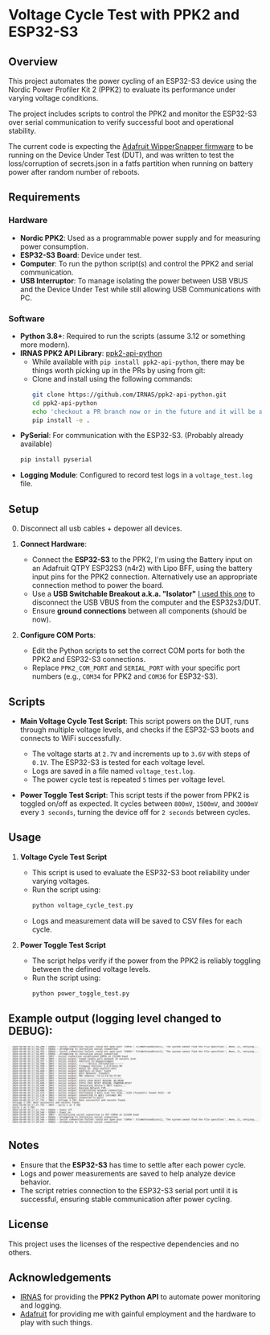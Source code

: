 # Voltage Cycle Test with PPK2 and ESP32-S3

## Overview
This project automates the power cycling of an ESP32-S3 device using the Nordic Power Profiler Kit 2 (PPK2) to evaluate its performance under varying voltage conditions. 

The project includes scripts to control the PPK2 and monitor the ESP32-S3 over serial communication to verify successful boot and operational stability. 

The current code is expecting the [Adafruit WipperSnapper firmware](https://github.com/adafruit/adafruit_Wippersnapper_arduino/) to be running on the Device Under Test (DUT), and was written to test the loss/corruption of secrets.json in a fatfs partition when running on battery power after random number of reboots.

## Requirements

### Hardware
- **Nordic PPK2**: Used as a programmable power supply and for measuring power consumption.
- **ESP32-S3 Board**: Device under test.
- **Computer**: To run the python script(s) and control the PPK2 and serial communication.
- **USB Interruptor**: To manage isolating the power between USB VBUS and the Device Under Test while still allowing USB Communications with PC.

### Software
- **Python 3.8+**: Required to run the scripts (assume 3.12 or something more modern).
- **IRNAS PPK2 API Library**: [ppk2-api-python](https://github.com/IRNAS/ppk2-api-python) 
  - While available with `pip install ppk2-api-python`, there may be things worth picking up in the PRs by using from git:
  - Clone and install using the following commands:
    ```bash
    git clone https://github.com/IRNAS/ppk2-api-python.git
    cd ppk2-api-python
    echo 'checkout a PR branch now or in the future and it will be available immediately'
    pip install -e .
    ```
- **PySerial**: For communication with the ESP32-S3. (Probably already available)
  ```bash
  pip install pyserial
  ```
- **Logging Module**: Configured to record test logs in a `voltage_test.log` file.

## Setup
0. Disconnect all usb cables + depower all devices.
1. **Connect Hardware**:
   - Connect the **ESP32-S3** to the PPK2, I'm using the Battery input on an Adafruit QTPY ESP32S3 (n4r2) with Lipo BFF, using the battery input pins for the PPK2 connection. Alternatively use an appropriate connection method to power the board.
   - Use a **USB Switchable Breakout a.k.a. "Isolator"** [I used this one](https://www.adafruit.com/product/5972) to disconnect the USB VBUS from the computer and the ESP32s3/DUT.
   - Ensure **ground connections** between all components (should be now).

2. **Configure COM Ports**:
   - Edit the Python scripts to set the correct COM ports for both the PPK2 and ESP32-S3 connections.
   - Replace `PPK2_COM_PORT` and `SERIAL_PORT` with your specific port numbers (e.g., `COM34` for PPK2 and `COM36` for ESP32-S3).

## Scripts
- **Main Voltage Cycle Test Script**: This script powers on the DUT, runs through multiple voltage levels, and checks if the ESP32-S3 boots and connects to WiFi successfully.
  - The voltage starts at `2.7V` and increments up to `3.6V` with steps of `0.1V`. The ESP32-S3 is tested for each voltage level.
  - Logs are saved in a file named `voltage_test.log`.
  - The power cycle test is repeated `5` times per voltage level.
  
- **Power Toggle Test Script**: This script tests if the power from PPK2 is toggled on/off as expected. It cycles between `800mV`, `1500mV`, and `3000mV` every `3 seconds`, turning the device off for `2 seconds` between cycles.

## Usage
1. **Voltage Cycle Test Script**
   - This script is used to evaluate the ESP32-S3 boot reliability under varying voltages.
   - Run the script using:
     ```bash
     python voltage_cycle_test.py
     ```
   - Logs and measurement data will be saved to CSV files for each cycle.

2. **Power Toggle Test Script**
   - The script helps verify if the power from the PPK2 is reliably toggling between the defined voltage levels.
   - Run the script using:
     ```bash
     python power_toggle_test.py
     ```

## Example output (logging level changed to DEBUG):
![Example Serial Output Image](example.jpg)

## Notes
- Ensure that the **ESP32-S3** has time to settle after each power cycle.
- Logs and power measurements are saved to help analyze device behavior.
- The script retries connection to the ESP32-S3 serial port until it is successful, ensuring stable communication after power cycling.

## License
This project uses the licenses of the respective dependencies and no others.

## Acknowledgements
- [IRNAS](https://github.com/IRNAS) for providing the **PPK2 Python API** to automate power monitoring and logging.
- [Adafruit](https://www.adafruit.com) for providing me with gainful employment and the hardware to play with such things.